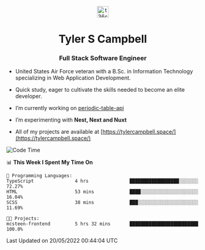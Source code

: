 <p align="center">
<a href="https://www.linkedin.com/in/t36campbell" target="blank"><img align="center" src="https://ik.imagekit.io/t36campbell/Portfolio/linkedin.png.original_m8bbGgPh6.png" alt="t36campbell" height="30" width="30" /></a>
</p>
<h1 align="center">Tyler S Campbell</h1>
<h3 align="center">Full Stack Software Engineer</h3>

* United States Air Force veteran with a B.Sc. in Information Technology specializing in Web Application Development. 

* Quick study, eager to cultivate the skills needed to become an elite developer.

* I’m currently working on [periodic-table-api](https://github.com/t36campbell/periodic-table-api)

* I’m experimenting with **Nest, Next and Nuxt**

* All of my projects are available at [https://tylercampbell.space/](https://tylercampbell.space/)

<!--START_SECTION:waka-->
![Code Time](http://img.shields.io/badge/Code%20Time-1%2C632%20hrs%2011%20mins-blue)

📊 **This Week I Spent My Time On** 

```text
💬 Programming Languages: 
TypeScript               4 hrs               ██████████████████░░░░░░░   72.27% 
HTML                     53 mins             ████░░░░░░░░░░░░░░░░░░░░░   16.04% 
SCSS                     38 mins             ███░░░░░░░░░░░░░░░░░░░░░░   11.69%

🐱‍💻 Projects: 
mcsteen-frontend         5 hrs 32 mins       █████████████████████████   100.0%

```


 Last Updated on 20/05/2022 00:44:04 UTC
<!--END_SECTION:waka-->
